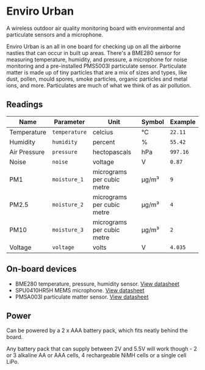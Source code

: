 # Enviro Urban

A wireless outdoor air quality monitoring board with environmental and particulate sensors and a microphone.

Enviro Urban is an all in one board for checking up on all the airborne nasties that can occur in built up areas. There's a BME280 sensor for measuring temperature, humidity, and pressure, a microphone for noise monitoring and a pre-installed PMS5003I particulate sensor. Particulate matter is made up of tiny particles that are a mix of sizes and types, like dust, pollen, mould spores, smoke particles, organic particles and metal ions, and more. Particulates are much of what we think of as air pollution. 

## Readings

|Name|Parameter|Unit|Symbol|Example|
|---|---|---|---|---|
|Temperature|`temperature`|celcius|°C|`22.11`|
|Humidity|`humidity`|percent|%|`55.42`|
|Air Pressure|`pressure`|hectopascals|hPa|`997.16`|
|Noise|`noise`|voltage|V|`0.87`|
|PM1|`moisture_1`|micrograms per cubic metre|µg/m³|`9`|
|PM2.5|`moisture_2`|micrograms per cubic metre|µg/m³|`4`|
|PM10|`moisture_3`|micrograms per cubic metre|µg/m³|`2`|
|Voltage|`voltage`|volts|V|`4.035`|

## On-board devices

- BME280 temperature, pressure, humidity sensor. [View datasheet](https://www.bosch-sensortec.com/media/boschsensortec/downloads/datasheets/bst-bme280-ds002.pdf)
- SPU0410HR5H MEMS microphone. [View datasheet](https://www.mouser.co.uk/datasheet/2/218/know_s_a0010769161_1-2271807.pdf)
- PMSA003I particulate matter sensor. [View datasheet](https://www.mouser.co.uk/datasheet/2/737/4505_PMSA003I_series_data_manual_English_V2_6-2490334.pdf)

## Power

Can be powered by a 2 x AAA battery pack, which fits neatly behind the board.

Any battery pack that can supply between 2V and 5.5V will work though - 2 or 3 alkaline AA or AAA cells, 4 rechargeable NiMH cells or a single cell LiPo.
